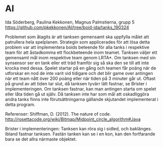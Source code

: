 # AI

Ida Söderberg, Paulina Kekkonen, Magnus Palmstierna, grupp 5
https://github.com/pkekkonen/AI/tree/boid-ida/tanks_190324

Problemet som åtagits är att tanksen gemensamt ska uppfylla målet att patrullera hela spelplanen. Strategin som applicerades för att lösa detta problem var att implementera boids beteende för alla tanks i respektive team för att åstadkomma ett flockbeteende inom teamet. Tanksen väljer ett gemensamt mål inom respektive team genom LRTA*. Om tanksen med sin synsensor ser en tank eller ett träd framför sig så ska den se till att inte krocka med dessa. Spelet startar på en gång och teamen får poäng när de utforskar en nod de inte varit vid tidigare och det blir game over antingen när ett team nått över 200 poäng eller när tiden på 3 minuter går ut. Oftast på grund av att tiden tar slut, då tanksen tyvärr lätt fastnar, se Brister i implementeringen. Om tanksen fastnar, kan man antingen starta om spelet eller låta tiden gå ut själv. Då tanksen inte har som mål att oskadliggöra andra tanks finns inte förutsättningarna gällande skjutandet implementerat i detta program. 

Referenser:
Shiffman, D. (2012). The nature of code.
http://rosettacode.org/wiki/Bitmap/Midpoint_circle_algorithm#Java


Brister i implementeringen:
        Tanksen kan röra sig i sidled, och baklänges.
	Ibland fastnar tanksen.
	Fastän tanken kan se i en kon, kan den fortfarande bara se det allra närmaste objektet.

